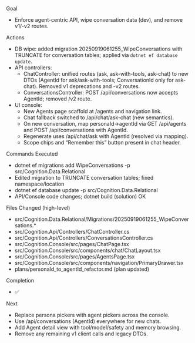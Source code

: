 Goal
- Enforce agent-centric API, wipe conversation data (dev), and remove v1/-v2 routes.

Actions
- DB wipe: added migration 20250919061255_WipeConversations with TRUNCATE for conversation tables; applied via `dotnet ef database update`.
- API controllers:
  - ChatController: unified routes (ask, ask-with-tools, ask-chat) to new DTOs (AgentId for ask/ask-with-tools; ConversationId only for ask-chat). Removed v1 deprecations and -v2 routes.
  - ConversationsController: POST /api/conversations now accepts AgentId; removed /v2 route.
- UI console:
  - New Agents page scaffold at /agents and navigation link.
  - Chat fallback switched to /api/chat/ask-chat (new semantics).
  - On new conversation, map personaId→agentId via GET /api/agents and POST /api/conversations with AgentId.
  - Regenerate uses /api/chat/ask with AgentId (resolved via mapping).
  - Scope chips and “Remember this” button present in chat header.

Commands Executed
- dotnet ef migrations add WipeConversations -p src/Cognition.Data.Relational
- Edited migration to TRUNCATE conversation tables; fixed namespace/location
- dotnet ef database update -p src/Cognition.Data.Relational
- API/Console code changes; dotnet build (solution) OK

Files Changed (high-level)
- src/Cognition.Data.Relational/Migrations/20250919061255_WipeConversations.*
- src/Cognition.Api/Controllers/ChatController.cs
- src/Cognition.Api/Controllers/ConversationsController.cs
- src/Cognition.Console/src/pages/ChatPage.tsx
- src/Cognition.Console/src/components/chat/ChatLayout.tsx
- src/Cognition.Console/src/pages/AgentsPage.tsx
- src/Cognition.Console/src/components/navigation/PrimaryDrawer.tsx
- plans/personaId_to_agentId_refactor.md (plan updated)

Completion
- ✅

Next
- Replace persona pickers with agent pickers across the console.
- Use /api/conversations (AgentId) everywhere for new chats.
- Add Agent detail view with tool/model/safety and memory browsing.
- Remove any remaining v1 client calls and legacy DTOs.

